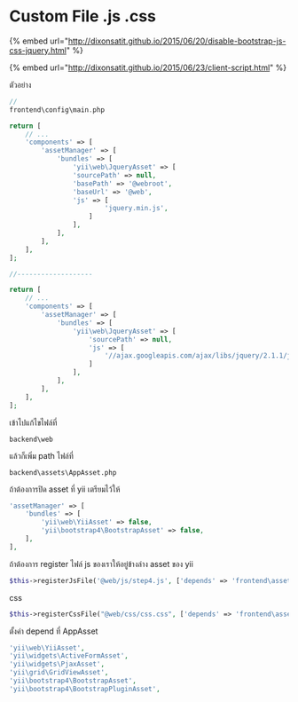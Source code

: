 # Custom File .js .css

{% embed url="http://dixonsatit.github.io/2015/06/20/disable-bootstrap-js-css-jquery.html" %}

{% embed url="http://dixonsatit.github.io/2015/06/23/client-script.html" %}



ตัวอย่าง

```php
//
frontend\config\main.php

return [
    // ...
    'components' => [
        'assetManager' => [
            'bundles' => [
                'yii\web\JqueryAsset' => [
                'sourcePath' => null,
                'basePath' => '@webroot',
                'baseUrl' => '@web',
                'js' => [
                        'jquery.min.js',
                    ]
                ],
            ],
        ],
    ],
];

//-------------------

return [
    // ...
    'components' => [
        'assetManager' => [
            'bundles' => [
                'yii\web\JqueryAsset' => [
                    'sourcePath' => null,
                    'js' => [
                        '//ajax.googleapis.com/ajax/libs/jquery/2.1.1/jquery.min.js',
                    ]
                ],
            ],
        ],
    ],
];
```

เข้าไปแก้ไขไฟล์ที่

```text
backend\web
```

แล้วก็เพิ่ม path ไฟล์ที่

```text
backend\assets\AppAsset.php
```

ถ้าต้องการปิด asset ที่ yii เตรียมไว้ให้

```php
'assetManager' => [
    'bundles' => [
        'yii\web\YiiAsset' => false,
        'yii\bootstrap4\BootstrapAsset' => false,
    ],
],
```

ถ้าต้องการ register ไฟล์ js ของเราให้อยู่ข้างล่าง asset ของ yii

```php
$this->registerJsFile('@web/js/step4.js', ['depends' => 'frontend\assets\AppAsset', 'position' => View::POS_HEAD]);
```

css

```php
$this->registerCssFile("@web/css/css.css", ['depends' => 'frontend\assets\AppAsset']);
```

ตั้งค่า depend ที่ AppAsset

```php
'yii\web\YiiAsset',
'yii\widgets\ActiveFormAsset',
'yii\widgets\PjaxAsset',
'yii\grid\GridViewAsset',
'yii\bootstrap4\BootstrapAsset',
'yii\bootstrap4\BootstrapPluginAsset',
```

